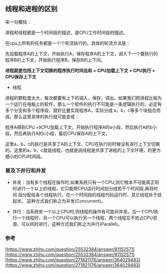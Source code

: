 ## 线程和进程的区别


来一句概括：

进程和线程都是一个时间段的描述，是CPU工作时间段的描述。

在cpu上所有的任务都是一个个轮流执行的。具体的轮流方法是：

先加载程序A的上下文，开始执行A，保存程序A的上下文，调入下一个要执行的程序B的上下文，开始执行程序B，保存B的上下问。

<b>进程就是包括上下文切换的程序执行时间总和 = CPU加载上下文 + CPU执行 + CPU保存上下文</b>

- 线程

进程的颗粒度太大，每次都要有上下的调入，保存，调出。如果我们把进程比喻为一个运行在电脑上的软件，那么一个软件的执行不可能是一条逻辑执行的，必定有多个分支和多个程序段，就好比要实现程序A，实际分成 a，b，c等多个块组合而成。那么这里具体的执行就可能变成：

程序A得到CPU =》CPU加载上下文，开始执行程序A的a小段，然后执行A的b小段，然后再执行A的c小段，最后CPU保存A的上下文。

这里a，b，c的执行是共享了A的上下文，CPU在执行的时候没有进行上下文切换的。这里的a，b，c就是线程，也就是说线程是共享了进程的上下文环境，的更为细小的CPU时间段。


### 普及下并行和并发

- 并发：当有多个线程在操作时,如果系统只有一个CPU,则它根本不可能真正同时进行一个以上的线程，它只能把CPU运行时间划分成若干个时间段,再将时间 段分配给各个线程执行，在一个时间段的线程代码运行时，其它线程处于挂起状。.这种方式我们称之为并发(Concurrent)。

- 并行：当系统有一个以上CPU时,则线程的操作有可能非并发。当一个CPU执行一个线程时，另一个CPU可以执行另一个线程，两个线程互不抢占CPU资源，可以同时进行，这种方式我们称之为并行(Parallel)。



### 参考
[https://www.zhihu.com/question/25532384/answer/81152571](https://www.zhihu.com/question/25532384/answer/81152571)
[https://www.zhihu.com/question/271821176/answer/364029483](https://www.zhihu.com/question/271821176/answer/364029483)